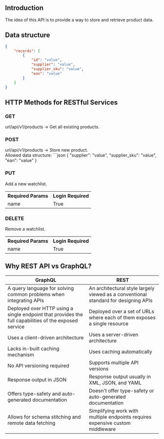## Introduction
The idea of this API is to provide a way to store and retrieve product data.

## Data structure
```json
{
    "records": [
        {
            "id": "value",
            "supplier": "value",
            "supplier_sku": "value",
            "ean": "value"
        }
    ]
}
```


## HTTP Methods for RESTful Services

### GET
url/api/v1/products -> Get all existing products.

### POST
<p> url/api/v1/products -> Store new product. <br>
Allowed data structure:
```json
{
    "supplier": "value",
    "supplier_sku": "value",
    "ean": "value"
}


### PUT
Add a new watchlist.
<table><tr><th>Required Params</th><th>Login Required</th></tr><td>name</td><td>True</td></table>

### DELETE
Remove a watchlist.
<table><tr><th>Required Params</th><th>Login Required</th></tr><td>name</td><td>True</td></table>

 

## Why REST API vs GraphQL?
<table><thead><tr><th>GraphQL</th><th>REST</th></tr></thead><tbody><tr><td>A query language for solving common problems when integrating APIs</td><td>An architectural style largely viewed as a conventional standard for designing APIs</td></tr><tr><td>Deployed over HTTP using a single endpoint that provides the full capabilities of the exposed service</td><td>Deployed over a set of URLs where each of them exposes a single resource</td></tr><tr><td>Uses a client-driven architecture</td><td>Uses a server-driven architecture</td></tr><tr><td>Lacks in-built caching mechanism</td><td>Uses caching automatically</td></tr><tr><td>No API versioning required</td><td>Supports multiple API versions</td></tr><tr><td>Response output in JSON</td><td>Response output usually in XML, JSON, and YAML</td></tr><tr><td>Offers type-safety and auto-generated documentation</td><td>Doesn't offer type-safety or auto-generated documentation</td></tr><tr><td>Allows for schema stitching and remote data fetching</td><td>Simplifying work with multiple endpoints requires expensive custom middleware</td></tr></tbody></table>
